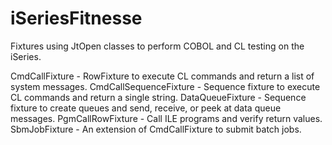 iSeriesFitnesse
===============

Fixtures using JtOpen classes to perform COBOL and CL testing on the iSeries.

CmdCallFixture - RowFixture to execute CL commands and return a list of system messages.
CmdCallSequenceFixture - Sequence fixture to execute CL commands and return a single string.
DataQueueFixture - Sequence fixture to create queues and send, receive, or peek at data queue messages.
PgmCallRowFixture - Call ILE programs and verify return values.
SbmJobFixture - An extension of CmdCallFixture to submit batch jobs.
